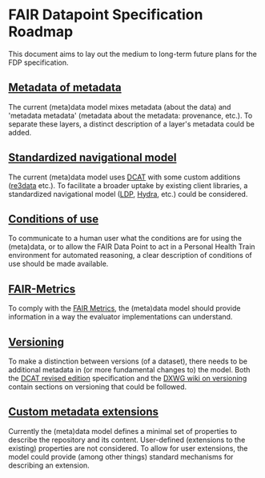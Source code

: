 # FAIR Datapoint Specification Roadmap
This document aims to lay out the medium to long-term future plans for the FDP specification.

## [Metadata of metadata]
The current (meta)data model mixes metadata (about the data) and 'metadata metadata' (metadata about the metadata: provenance, etc.). To separate these layers, a distinct description of a layer's metadata could be added.

## [Standardized navigational model]
The current (meta)data model uses [DCAT](https://www.w3.org/TR/vocab-dcat/) with some custom additions ([re3data](https://www.re3data.org/) etc.). To facilitate a broader uptake by existing client libraries, a standardized navigational model ([LDP](https://www.w3.org/TR/ldp/), [Hydra](http://www.hydra-cg.com/), etc.) could be considered.

## [Conditions of use]
To communicate to a human user what the conditions are for using the (meta)data, or to allow the FAIR Data Point to act in a Personal Health Train environment for automated reasoning, a clear description of conditions of use should be made available.

## [FAIR-Metrics]
To comply with the [FAIR Metrics](http://fairmetrics.org/), the (meta)data model should provide information in a way the evaluator implementations can understand.

## [Versioning]
To make a distinction between versions (of a dataset), there needs to be additional metadata in (or more fundamental changes to) the model. Both the [DCAT revised edition](https://w3c.github.io/dxwg/dcat/#dataset-versions) specification and the [DXWG wiki on versioning](https://github.com/w3c/dxwg/wiki/Dataset-%28and-other-DCAT%29-versioning) contain sections on versioning that could be followed.

## [Custom metadata extensions]
Currently the (meta)data model defines a minimal set of properties to describe the repository and its content. User-defined (extensions to the existing) properties are not considered. To allow for user extensions, the model could provide (among other things) standard mechanisms for describing an extension.

[Metadata of metadata]: https://github.com/FAIRDataTeam/FAIRDataPoint-Spec/issues/7
[Standardized navigational model]: https://github.com/FAIRDataTeam/FAIRDataPoint-Spec/issues/8
[Conditions of use]: https://github.com/FAIRDataTeam/FAIRDataPoint-Spec/issues/9
[FAIR-Metrics]: https://github.com/FAIRDataTeam/FAIRDataPoint-Spec/issues/10
[Versioning]: https://github.com/FAIRDataTeam/FAIRDataPoint-Spec/issues/11
[Custom metadata extensions]: https://github.com/FAIRDataTeam/FAIRDataPoint-Spec/issues/12
